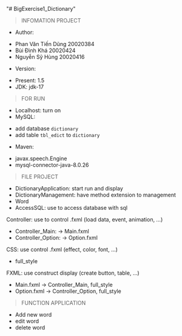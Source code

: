 "# BigExercise1_Dictionary" 
> INFOMATION PROJECT
+ Author:
- Phan Văn Tiến Dũng 20020384
- Bùi Đình Khá 20020424
- Nguyễn Sỹ Hùng 20020416
+ Version:
- Present: 1.5
- JDK: jdk-17

> FOR RUN
+ Localhost: turn on
+ MySQL: 
- add database `dictionary`
- add table `tbl_edict` to `dictionary`
+ Maven:
- javax.speech.Engine
- mysql-connector-java-8.0.26

> FILE PROJECT
+ DictionaryApplication: start run and display
+ DictionaryManagement: have method extension to management
+ Word
+ AccessSQL: use to access database with sql

Controller: use to control .fxml (load data, event, animation, ...)
+ Controller_Main: -> Main.fxml
+ Controller_Option: -> Option.fxml

CSS: use control .fxml (effect, color, font, ...)
+ full_style

FXML: use construct display (create button, table, ...)
+ Main.fxml -> Controller_Main, full_style
+ Option.fxml -> Controller_Option, full_style

> FUNCTION APPLICATION
+ Add new word
+ edit word
+ delete word
